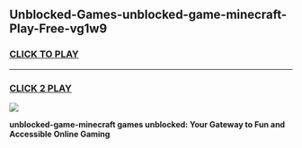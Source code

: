 
## Unblocked-Games-unblocked-game-minecraft-Play-Free-vg1w9
<h3>
<a href="https://premium76.site?title=unblocked-game-minecraft&ref=21A">CLICK TO PLAY</a></h3>
<hr>

<h3>
<a href="https://premium76.site?title=unblocked-game-minecraft&ref=21A">CLICK 2 PLAY</a>
  
</h3>

<a href="https://premium76.site?title=unblocked-game-minecraft&ref=21A"><img src="https://clearcache.store/games.png"></a>


**unblocked-game-minecraft games unblocked: Your Gateway to Fun and Accessible Online Gaming**
